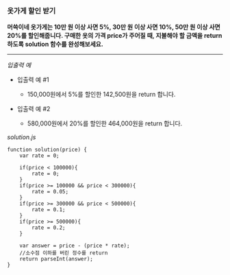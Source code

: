 ### 옷가게 할인 받기

**머쓱이네 옷가게는 10만 원 이상 사면 5%, 30만 원 이상 사면 10%, 50만 원 이상 사면 20%를 할인해줍니다. 구매한 옷의 가격 price가 주어질 때, 지불해야 할 금액을 return 하도록 solution 함수를 완성해보세요.**

---

_입출력 예_

- 입출력 예 #1

  - 150,000원에서 5%를 할인한 142,500원을 return 합니다.

- 입출력 예 #2

  - 580,000원에서 20%를 할인한 464,000원을 return 합니다.

_solution.js_

```
function solution(price) {
    var rate = 0;

    if(price < 100000){
        rate = 0;
    }
    if(price >= 100000 && price < 300000){
        rate = 0.05;
    }
    if(price >= 300000 && price < 500000){
        rate = 0.1;
    }
    if(price >= 500000){
        rate = 0.2;
    }

    var answer = price - (price * rate);
    //소수점 이하를 버린 정수를 return
    return parseInt(answer);
}
```
